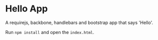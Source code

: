 # Hello App

A requirejs, backbone, handlebars and bootstrap app that says 'Hello'.

Run `npm install` and open the `index.html`.